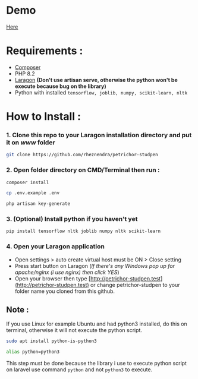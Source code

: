 # Demo
[Here](http://137.184.248.66)

# Requirements :
- [Composer](https://getcomposer.org/download/)
- PHP 8.2
- [Laragon](https://laragon.org/download/) **(Don't use artisan serve, otherwise the python won't be execute because bug on the library)**
- Python with installed `tensorflow, joblib, numpy, scikit-learn, nltk`

# How to Install :

### 1. Clone this repo to your Laragon installation directory and put it on ***www*** folder
```bash
git clone https://github.com/rheznendra/petrichor-studpen
```

### 2. Open folder directory on CMD/Terminal then run :
```bash
composer install
```
```bash
cp .env.example .env
```
```bash
php artisan key-generate
```

### 3. (Optional) Install python if you haven't yet
```bash
pip install tensorflow nltk joblib numpy nltk scikit-learn
```

### 4. Open your Laragon application
- Open settings > auto create virtual host must be ON > Close setting
- Press start button on Laragon (*If there's any Windows pop up for apache/nginx (i use nginx) then click YES*)
- Open your browser then type [http://petrichor-studpen.test](http://petrichor-studpen.test) or change petrichor-studpen to your folder name you cloned from this github.

## Note :
If you use Linux for example Ubuntu and had python3 installed, do this on terminal, otherwise it will not execute the python script.
```bash
sudo apt install python-is-python3
```
```bash
alias python=python3
```

This step must be done because the library i use to execute python script on laravel use command `python` and not `python3` to execute.
